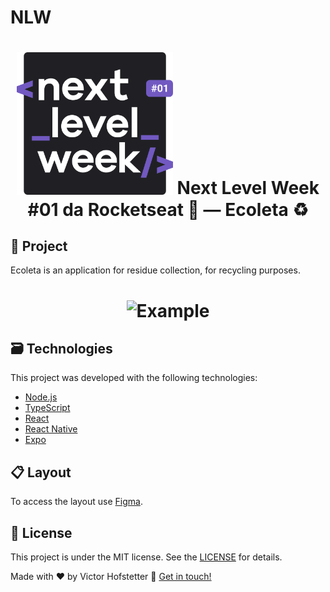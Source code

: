 # NLW
<h1 align="center">
    <img alt="NextLevelWeek" title="#NextLevelWeek" src=".github/logo.svg" width="250px" />
    Next Level Week #01 da Rocketseat 🚀 — Ecoleta ♻
</h1>

## 📝 Project

Ecoleta is an application for residue collection, for recycling purposes.

<h1 align="center">
    <img alt="Example" title="Example" src=".github/capa.svg" width="500px" />
</h1>


## 🗃 Technologies

This project was developed with the following technologies:

- [Node.js][nodejs]
- [TypeScript][typescript]
- [React][reactjs]
- [React Native][rn]
- [Expo][expo]

## 📋 Layout

To access the layout use [Figma](https://www.figma.com/file/1SxgOMojOB2zYT0Mdk28lB/).

## :memo: License

This project is under the MIT license. See the [LICENSE](https://github.com/VicHofs/NLW-01/LICENSE) for details.


Made with ❤ by Victor Hofstetter :wave: [Get in touch!](https://www.linkedin.com/in/danielobara/)

[nodejs]: https://nodejs.org/
[typescript]: https://www.typescriptlang.org/
[expo]: https://expo.io/
[reactjs]: https://reactjs.org
[rn]: https://facebook.github.io/react-native/
[yarn]: https://yarnpkg.com/
[vs]: https://code.visualstudio.com/
[vceditconfig]: https://marketplace.visualstudio.com/items?itemName=EditorConfig.EditorConfig
[vceslint]: https://marketplace.visualstudio.com/items?itemName=dbaeumer.vscode-eslint
[prettier]: https://marketplace.visualstudio.com/items?itemName=esbenp.prettier-vscode

